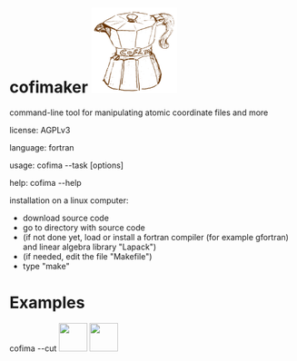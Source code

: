 # cofimaker <img src="cofimaker.svg" width="150" height="150"/>
command-line tool for manipulating atomic coordinate files and more

license: AGPLv3

language: fortran

usage: cofima --task [options]

help: cofima --help

installation on  a linux computer:
- download source code
- go to directory with source code
- (if not done yet, load or install a fortran compiler (for example gfortran) and linear algebra library "Lapack") 
- (if needed, edit the file "Makefile")
- type "make"

# Examples
cofima --cut <img src="https://github.com/skoerbel/misc/main/blob/CZTSe_15fu.svg" width="50" height="50"/> <img src="https://github.com/skoerbel/misc/HYDR.ZnO.svg" width="50" height="50"/>


